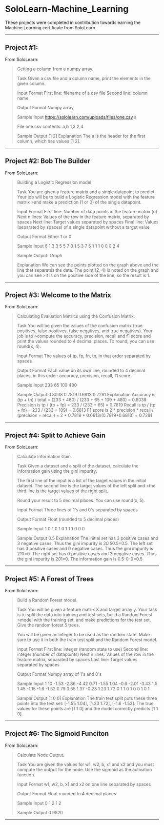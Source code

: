# SoloLearn-Machine_Learning

These projects were completed in contribution towards earning the Machine Learning certificate from SoloLearn.

---

## Project #1:

From SoloLearn:
>Getting a column from a numpy array.
>
>Task
>Given a csv file and a column name, print the elements in the given column.
>
>Input Format
>First line: filename of a csv file
>Second line: column name
>
>Output Format
>Numpy array
>
>Sample Input
>https://sololearn.com/uploads/files/one.csv
>a
>
>File one.csv contents:
>a,b
>1,3
>2,4
>
>Sample Output
>[1 2]
>Explanation
>The a is the header for the first column, which has values [1 2].

---

## Project #2: Bob The Builder

From SoloLearn:
>Building a Logistic Regression model.
>
>Task
>You are given a feature matrix and a single datapoint to predict. Your job will be to build a Logistic Regression model with the feature matrix >and make a prediction (1 or 0) of the single datapoint.
>
>Input Format
>First line: Number of data points in the feature matrix (n)
>Next n lines: Values of the row in the feature matrix, separated by spaces
>Next line: Target values separated by spaces
>Final line: Values (separated by spaces) of a single datapoint without a target value
>
>Output Format
>Either 1 or 0
>
>Sample Input
>6
>1 3
>3 5
>5 7
>3 1
>5 3
>7 5
>1 1 1 0 0 0
>2 4
>
>Sample Output: *Graph*
>
>Explanation
>We can see the points plotted on the graph above and the line that separates the data. The point (2, 4) is noted on the graph and you can see >it is on the positive side of the line, so the result is 1.

---

## Project #3: Welcome to the Matrix

From SoloLearn:
>Calculating Evaluation Metrics using the Confusion Matrix.
>
>Task
>You will be given the values of the confusion matrix (true positives, false positives, false negatives, and true negatives). Your job is to >compute the accuracy, precision, recall and f1 score and print the values rounded to 4 decimal places. To round, you can use round(x, 4).
>
>Input Format
>The values of tp, fp, fn, tn, in that order separated by spaces
>
>Output Format
>Each value on its own line, rounded to 4 decimal places, in this order:
>accuracy, precision, recall, f1 score
>
>Sample Input
>233 65 109 480
>
>Sample Output
>0.8038
>0.7819
>0.6813
>0.7281
>Explanation
>Accuracy is (tp + tn) / total = (233 + 480) / (233 + 65 + 109 + 480) = 0.8038
>Precision is tp / (tp + fp) = 233 / (233 + 65) = 0.7819
>Recall is tp / (tp + fn) = 233 / (233 + 109) = 0.6813
>F1 score is 2 * precision * recall / (precision + recall) = 2 * 0.7819 * 0.6813/(0.7819+0.6813) = 0.7281
>

---

## Project #4: Split to Achieve Gain

From SoloLearn:
>Calculate Information Gain.
>
>Task
>Given a dataset and a split of the dataset, calculate the information gain using the gini impurity.
>
>The first line of the input is a list of the target values in the initial dataset. The second line is the target values of the left split and >the third line is the target values of the right split.
>
>Round your result to 5 decimal places. You can use round(x, 5).
>
>Input Format
>Three lines of 1's and 0's separated by spaces
>
>Output Format
>Float (rounded to 5 decimal places)
>
>Sample Input
>1 0 1 0 1 0
>1 1 1
>0 0 0
>
>Sample Output
>0.5
>Explanation
>The initial set has 3 positive cases and 3 negative cases. Thus the gini impurity is 2*0.5*0.5=0.5.
>The left set has 3 positive cases and 0 negative cases. Thus the gini impurity is 2*1*0=0.
>The right set has 0 positive cases and 3 negative cases. Thus the gini impurity is 2*0*1=0.
>The information gain is 0.5-0-0=0.5
>

---

## Project #5: A Forest of Trees

From SoloLearn:
>Build a Random Forest model.
>
>Task
>You will be given a feature matrix X and target array y. Your task is to split the data into training and test sets, build a Random Forest >model with the training set, and make predictions for the test set. Give the random forest 5 trees.
>
>You will be given an integer to be used as the random state. Make sure to use it in both the train test split and the Random Forest model.
>
>Input Format
>First line: integer (random state to use)
>Second line: integer (number of datapoints)
>Next n lines: Values of the row in the feature matrix, separated by spaces
>Last line: Target values separated by spaces
>
>Output Format
>Numpy array of 1's and 0's
>
>Sample Input
>1
>10
>-1.53 -2.86
>-4.42 0.71
>-1.55 1.04
>-0.6 -2.01
>-3.43 1.5
>1.45 -1.15
>-1.6 -1.52
>0.79 0.55
>1.37 -0.23
>1.23 1.72
>0 1 1 0 1 0 0 1 0 1
>
>Sample Output
>[1 0 0]
>Explanation
>The train test split puts these three points into the test set:
>[-1.55 1.04], [1.23 1.72], [-1.6 -1.52]. The true values for these points are [1 1 0] and the model correctly predicts [1 1 0].
>

---

## Project #6: The Sigmoid Funciton

From SoloLearn:
>Calculate Node Output.
>
>Task
>You are given the values for w1, w2, b, x1 and x2 and you must compute the output for the node. Use the sigmoid as the activation function.
>
>Input Format
>w1, w2, b, x1 and x2 on one line separated by spaces
>
>Output Format
>Float rounded to 4 decimal places
>
>Sample Input
>0 1 2 1 2
>
>Sample Output
>0.9820
---
